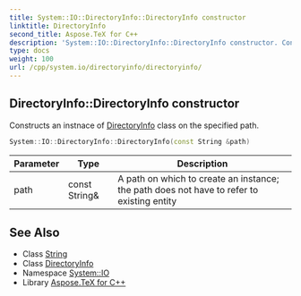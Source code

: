 ```yaml
---
title: System::IO::DirectoryInfo::DirectoryInfo constructor
linktitle: DirectoryInfo
second_title: Aspose.TeX for C++
description: 'System::IO::DirectoryInfo::DirectoryInfo constructor. Constructs an instnace of DirectoryInfo class on the specified path in C++.'
type: docs
weight: 100
url: /cpp/system.io/directoryinfo/directoryinfo/
---
```

## DirectoryInfo::DirectoryInfo constructor


Constructs an instnace of [DirectoryInfo](../) class on the specified path.

```cpp
System::IO::DirectoryInfo::DirectoryInfo(const String &path)
```


| Parameter | Type | Description |
| --- | --- | --- |
| path | const String\& | A path on which to create an instance; the path does not have to refer to existing entity |

## See Also

* Class [String](../../../system/string/)
* Class [DirectoryInfo](../)
* Namespace [System::IO](../../)
* Library [Aspose.TeX for C++](../../../)
